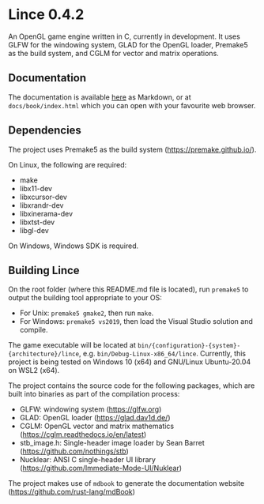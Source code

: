 # Lince 0.4.2

An OpenGL game engine written in C, currently in development. It uses GLFW for the windowing system, GLAD for the OpenGL loader, Premake5 as the build system, and CGLM for vector and matrix operations.

## Documentation

The documentation is available [here](./docs/src/SUMMARY.md) as Markdown, or at `docs/book/index.html` which you can open with your favourite web browser.

## Dependencies

The project uses Premake5 as the build system (https://premake.github.io/).

On Linux, the following are required:

* make
* libx11-dev
* libxcursor-dev
* libxrandr-dev
* libxinerama-dev
* libxtst-dev
* libgl-dev

On Windows, Windows SDK is required.

## Building Lince

On the root folder (where this README.md file is located), run `premake5` to output the building tool appropriate to your OS:

* For Unix: `premake5 gmake2`, then run `make`.
* For Windows: `premake5 vs2019`, then load the Visual Studio solution and compile.

The game executable will be located at `bin/{configuration}-{system}-{architecture}/lince`, e.g. `bin/Debug-Linux-x86_64/lince`. Currently, this project is being tested on Windows 10 (x64) and GNU/Linux Ubuntu-20.04 on WSL2 (x64).

The project contains the source code for the following packages, which are built into binaries as part of the compilation process:

* GLFW: windowing system (https://glfw.org)
* GLAD: OpenGL loader (https://glad.dav1d.de/)
* CGLM: OpenGL vector and matrix mathematics (https://cglm.readthedocs.io/en/latest)
* stb\_image.h: Single-header image loader by Sean Barret (https://github.com/nothings/stb)
* Nucklear: ANSI C single-header UI library (https://github.com/Immediate-Mode-UI/Nuklear)

The project makes use of `mdbook` to generate the documentation website (https://github.com/rust-lang/mdBook)




